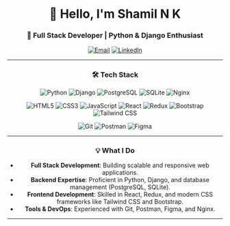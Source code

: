 <div align="center">

# 👋 Hello, I'm Shamil N K

### 🚀 Full Stack Developer | Python & Django Enthusiast

[![Email](https://img.shields.io/badge/-Email%20Me-D14836?logo=gmail&logoColor=white)](mailto:shamilnk0458@gmail.com)
[![LinkedIn](https://img.shields.io/badge/-LinkedIn-0077B5?logo=linkedin&logoColor=white)](https://linkedin.com/in/yourusername)

---

### 🛠️ Tech Stack


![Python](https://img.shields.io/badge/-Python-3776AB?logo=python&logoColor=white)
![Django](https://img.shields.io/badge/-Django-092E20?logo=django&logoColor=white)
![PostgreSQL](https://img.shields.io/badge/-PostgreSQL-4169E1?logo=postgresql&logoColor=white)
![SQLite](https://img.shields.io/badge/-SQLite-003B57?logo=sqlite&logoColor=white)
![Nginx](https://img.shields.io/badge/-Nginx-009639?logo=nginx&logoColor=white)

![HTML5](https://img.shields.io/badge/-HTML5-E34F26?logo=html5&logoColor=white)
![CSS3](https://img.shields.io/badge/-CSS3-1572B6?logo=css3&logoColor=white)
![JavaScript](https://img.shields.io/badge/-JavaScript-F7DF1E?logo=javascript&logoColor=black)
![React](https://img.shields.io/badge/-React-61DAFB?logo=react&logoColor=black)
![Redux](https://img.shields.io/badge/-Redux-764ABC?logo=redux&logoColor=white)
![Bootstrap](https://img.shields.io/badge/-Bootstrap-7952B3?logo=bootstrap&logoColor=white)
![Tailwind CSS](https://img.shields.io/badge/-Tailwind%20CSS-06B6D4?logo=tailwind-css&logoColor=white)



![Git](https://img.shields.io/badge/-Git-F05032?logo=git&logoColor=white)
![Postman](https://img.shields.io/badge/-Postman-FF6C37?logo=postman&logoColor=white)
![Figma](https://img.shields.io/badge/-Figma-F24E1E?logo=figma&logoColor=white)

---



### 💡 What I Do

- **Full Stack Development**: Building scalable and responsive web applications.
- **Backend Expertise**: Proficient in Python, Django, and database management (PostgreSQL, SQLite).
- **Frontend Development**: Skilled in React, Redux, and modern CSS frameworks like Tailwind CSS and Bootstrap.
- **Tools & DevOps**: Experienced with Git, Postman, Figma, and Nginx.

---



</div>
